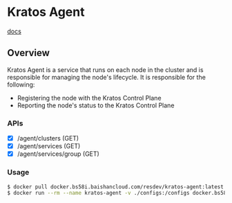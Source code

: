 # Kratos Agent

[docs](https://yapi-plutus.bs58i.baishancdnx.com/project/382/interface/api/cat_2244)

## Overview

Kratos Agent is a service that runs on each node in the cluster and is responsible for managing the node's lifecycle. It is responsible for the following:

- Registering the node with the Kratos Control Plane
- Reporting the node's status to the Kratos Control Plane

### APIs

- [x] /agent/clusters (GET)
- [x] /agent/services (GET)
- [x] /agent/services/group (GET)

### Usage

```bash
$ docker pull docker.bs58i.baishancloud.com/resdev/kratos-agent:latest
$ docker run --rm --name kratos-agent -v ./configs:/configs docker.bs58i.baishancloud.com/resdev/kratos-agent:latest
```
